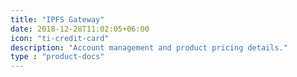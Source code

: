 ```yaml
---
title: "IPFS Gateway"
date: 2018-12-28T11:02:05+06:00
icon: "ti-credit-card"
description: "Account management and product pricing details."
type : "product-docs"
---
```

